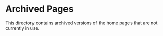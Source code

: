 # Archived Pages

This directory contains archived versions of the home pages that are not currently in use.